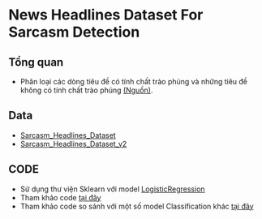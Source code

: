 # News Headlines Dataset For Sarcasm Detection #
## Tổng quan ##
* Phân loại các dòng tiêu đề có tính chất trào phúng và những tiêu đề không có tính chất trào phúng [(Nguồn)](https://www.kaggle.com/rmisra/news-headlines-dataset-for-sarcasm-detection).
## Data ## 
* [Sarcasm_Headlines_Dataset](https://github.com/khoaphamj1505/CS114.L11.KHCL/blob/master/sarcasm%20detection/Sarcasm_Headlines_Dataset.json)
* [Sarcasm_Headlines_Dataset_v2](https://github.com/khoaphamj1505/CS114.L11.KHCL/blob/master/sarcasm%20detection/Sarcasm_Headlines_Dataset_v2.json)
## CODE ##
* Sử dụng thư viện Sklearn với model [LogisticRegression](https://scikit-learn.org/stable/modules/generated/sklearn.linear_model.LogisticRegression.html?highlight=logi#sklearn.linear_model.LogisticRegression)
* Tham khảo code [tại đây](https://github.com/khoaphamj1505/CS114.L11.KHCL/blob/master/sarcasm%20detection/News_Headlines_Dataset_For_Sarcasm_Detection.ipynb)
* Tham khảo code so sánh với một số model Classification khác [tại đây](https://github.com/khoaphamj1505/CS114.L11.KHCL/blob/master/sarcasm%20detection/Model_Comparison.ipynb)
